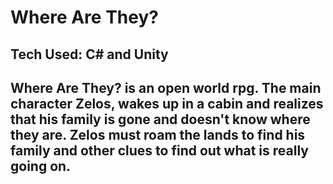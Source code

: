 # Where Are They?

## Tech Used: C# and Unity

## Where Are They? is an open world rpg. The main character Zelos, wakes up in a cabin and realizes that his family is gone and doesn't know where they are. Zelos must roam the lands to find his family and other clues to find out what is really going on.
